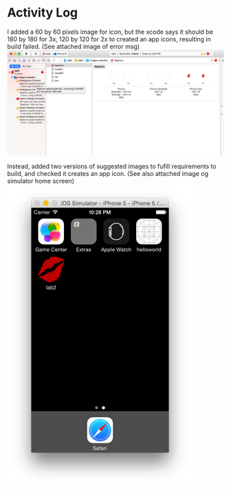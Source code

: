 # Activity Log

I added a 60 by 60 pixels image for icon, but the xcode says it should be 180 by 180 for 3x, 120 by 120 for 2x to created an app icons, resulting in build failed.
(See attached image of error msg)
![Error Log](https://github.com/qubick/MAD2015/blob/master/lab2/error_msg.png)


Instead, added two versions of suggested images to fufill requirements to build, and checked it creates an app icon.
(See also attached image og simulator home screen)
![Home Screen](https://github.com/qubick/MAD2015/blob/master/lab2/lab2-app%20icon.png)
